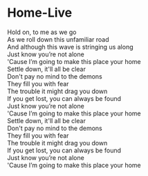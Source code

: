 # Home-Live

Hold on, to me as we go  
As we roll down this unfamiliar road  
And although this wave is stringing us along  
Just know you’re not alone  
'Cause I’m going to make this place your home  
Settle down, it'll all be clear  
Don't pay no mind to the demons  
They fill you with fear  
The trouble it might drag you down  
If you get lost, you can always be found  
Just know you’re not alone  
'Cause I’m going to make this place your home  
Settle down, it'll all be clear  
Don't pay no mind to the demons  
They fill you with fear  
The trouble it might drag you down  
If you get lost, you can always be found  
Just know you’re not alone  
'Cause I’m going to make this place your home
